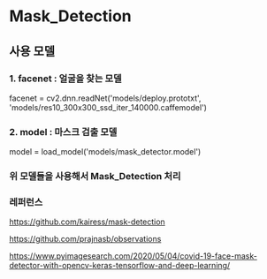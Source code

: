 # Mask_Detection

## 사용 모델
### 1. facenet : 얼굴을 찾는 모델
facenet = cv2.dnn.readNet('models/deploy.prototxt', 'models/res10_300x300_ssd_iter_140000.caffemodel')
### 2. model : 마스크 검출 모델
model = load_model('models/mask_detector.model')

### 위 모델들을 사용해서 Mask_Detection 처리

### 레퍼런스
https://github.com/kairess/mask-detection

https://github.com/prajnasb/observations

https://www.pyimagesearch.com/2020/05/04/covid-19-face-mask-detector-with-opencv-keras-tensorflow-and-deep-learning/
